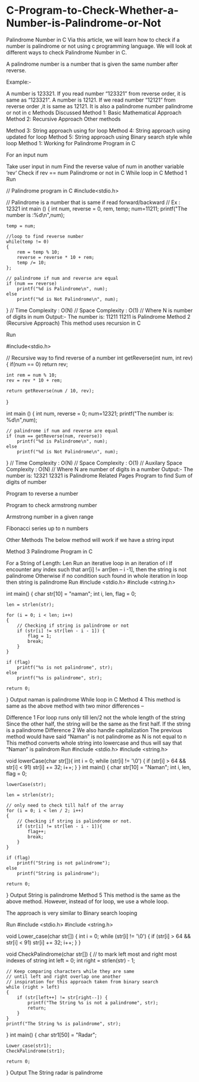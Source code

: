# C-Program-to-Check-Whether-a-Number-is-Palindrome-or-Not

Palindrome Number in C
Via this article, we will learn how to check if a number is palindrome or not using c programming language. We will look at different ways to check Palindrome Number in C.

A palindrome number is a number that is given the same number after reverse. 

Example:-

A number is 123321. If you read number “123321” from reverse order, it is same as “123321”. 
A number is 12121. If we read number “12121” from reverse order ,it is same as 12121. It is also a palindrome number 
palindrome or not in c
Methods Discussed
Method 1: Basic Mathematical Approach
Method 2: Recursive Approach
Other methods

Method 3: String approach using for loop
Method 4: String approach using updated for loop
Method 5: String approach using Binary search style while loop
Method 1:
Working for Palindrome Program in C

For an input num

Take user input in num
Find the reverse value of num in another variable ‘rev‘
Check if rev == num
Palindrome or not in C
While loop in C
Method 1
Run

// Palindrome program in C
#include<stdio.h> 

// Palindrome is a number that is same if read forward/backward
// Ex : 12321
int main ()
{
    int num, reverse = 0, rem, temp;
    num=11211;
    printf("The number is :%d\n",num);
 
    temp = num;
    
    //loop to find reverse number
    while(temp != 0)
    {
        rem = temp % 10;
        reverse = reverse * 10 + rem;
        temp /= 10;
    };
    
    // palindrome if num and reverse are equal
    if (num == reverse)
        printf("%d is Palindrome\n", num);
    else
        printf("%d is Not Palindrome\n", num);

}
// Time Complexity : O(N)
// Space Complexity : O(1)
// Where N is number of digits in num
Output:-
The number is: 11211
11211 is Palindrome
Method 2 (Recursive Approach)
This method uses recursion in C

Run

#include<stdio.h> 

// Recursive way to find reverse of a number
int getReverse(int num, int rev){
    if(num == 0)
        return rev;
    
    int rem = num % 10;
    rev = rev * 10 + rem;
    
    return getReverse(num / 10, rev);
}

int main ()
{
    int num, reverse = 0;
    num=12321;
    printf("The number is: %d\n",num);
        
    // palindrome if num and reverse are equal
    if (num == getReverse(num, reverse))
        printf("%d is Palindrome\n", num);
    else
        printf("%d is Not Palindrome\n", num);

}
// Time Complexity : O(N)
// Space Complexity : O(1)
// Auxilary Space Complexity : O(N)
// Where N are number of digits in a number
Output:-
The number is: 12321
12321 is Palindrome
Related Pages
Program to find Sum of digits of number

Program to reverse a number

Program to check armstrong number

Armstrong number in a given range

Fibonacci series up to n numbers

Other Methods
The below method will work if we have a string input

Method 3
Palindrome Program in C

For a String of Length: Len
Run an iterative loop in an iteration of i
If encounter any index such that arr[i] != arr[len – i -1], then the string is not palindrome
Otherwise if no condition such found in whole iteration in loop then string is palindrome
Run
#include <stdio.h>
#include <string.h>

int main() 
{
    char str[10] = "naman";
    int i, len, flag = 0;
    
    len = strlen(str);

    for (i = 0; i < len; i++) 
    {
        // Checking if string is palindrome or not
        if (str[i] != str[len - i - 1]) {
            flag = 1;
            break;
        }
    }

    if (flag)
        printf("%s is not palindrome", str);
    else
        printf("%s is palindrome", str);
        
    return 0;
}
Output
naman is palindrome
While loop in C
Method 4
This method is same as the above method with two minor differences –

Difference 1
For loop runs only till len/2 not the whole length of the string
Since the other half, the string will be the same as the first half. If the string is a palindrome
Difference 2
We also handle capitalization
The previous method would have said “Naman” is not palindrome as N is not equal to n
This method converts whole string into lowercase and thus will say that “Naman” is palindrom
Run
#include <stdio.h>
#include <string.h>

void lowerCase(char str[]){
  int i = 0;
  while (str[i] != '\0')
  {
    if (str[i] > 64 && str[i] < 91) 
      str[i] += 32; 
    i++;
  }
}
int main() 
{
    char str[10] = "Naman";
    int i, len, flag = 0;
    
    lowerCase(str);
    
    len = strlen(str);
    
    // only need to check till half of the array
    for (i = 0; i < len / 2; i++) 
    {
        // Checking if string is palindrome or not.
        if (str[i] != str[len - i - 1]){
            flag++;
            break;
        }
    }

    if (flag)
        printf("String is not palindrome");
    else
        printf("String is palindrome");
        
    return 0;
}
Output
String is palindrome
Method 5
This method is the same as the above method. However, instead of for loop, we use a whole loop.

The approach is very similar to Binary search looping

Run
#include <stdio.h>
#include <string.h>


void Lower_case(char str[]) {
    int i = 0;
    while (str[i] != '\0') {
        if (str[i] > 64 && str[i] < 91) str[i] += 32;
        i++;
    }
}

void CheckPalindrome(char str[]) 
{
    // to mark left most and right most indexes of string
    int left = 0;
    int right = strlen(str) - 1;
    
    // Keep comparing characters while they are same
    // until left and right overlap one another
    // inspiration for this approach taken from binary search
    while (right > left) 
    {
        if (str[left++] != str[right--]) {
            printf("The String %s is not a palindrome", str);
            return;
        }
    }
    printf("The String %s is palindrome", str);
}
int main() 
{
    char str1[50] = "Radar";
    
    Lower_case(str1);
    CheckPalindrome(str1);
    
    return 0;
}
Output
The String radar is palindrome
